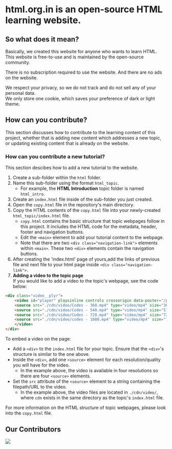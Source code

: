 # **html.org.in** is an open-source HTML learning website.
## So what does it mean?
Basically, we created this website for anyone who wants to learn HTML. This website is free-to-use and is maintained by the open-source community.

There is no subscription required to use the website.
And there are no ads on the website.

We respect your privacy, so we do not track and do not sell any of your personal data.  
We only store one cookie, which saves your preference of dark or light theme.

## How can you contribute?
This section discusses how to contribute to the learning content of this project, whether that is adding new content which addresses a new topic, or updating existing content that is already on the website.

### How can you contribute a new tutorial?
This section descibes how to add a new tutorial to the website.

1. Create a sub-folder within the `html` folder.
2. Name this sub-folder using the format `html_topic`.
    - For example, the **HTML Introduction** topic folder is named `html_intro`.
3. Create an `index.html` file inside of the sub-folder you just created.
4. Open the `copy.html` file in the repository's main directory.
5. Copy the HTML contents of the `copy.html` file into your newly-created `html_topic/index.html` file.
    - `copy.html` contains the basic structure that topic webpages follow in this project. It includes the HTML code for the metadata, header, footer and navigation buttons.
    - Edit the `<main>` element to add your tutorial content to the webpage.
    - Note that there are two `<div class="navigation-link">` elements within `<main>`. These two `<div>` elements contain the navigation buttons.
6. After creating the 'index.html' page of yours,add the links of previous file and next file to your html page inside `<div class="navigation-link">`.
7. 
   **Adding a video to the topic page**  
If you would like to add a video to the topic's webpage, see the code below:

```html
<div class="video__plyr">
    <video id="player" playsinline controls crossorigin data-poster="/path/to/poster.jpg">
    <source src="./cdn/video/Codes - 360.mp4" type="video/mp4" size="360" />
    <source src="./cdn/video/Codes - 540.mp4" type="video/mp4" size="576" />
    <source src="./cdn/video/Codes - 720.mp4" type="video/mp4" size="720" />
    <source src="./cdn/video/codes - 1080.mp4" type="video/mp4" size="1080" />
    </video>
</div>
```

To embed a video on the page:
- Add a `<div>` to the `index.html` file for your topic. Ensure that the `<div>`'s structure is similar to the one above.
- Inside the `<div>`, add one `<source>` element for each resolution/quality you will have for the video.
    - In the example above, the video is available in four resolutions so there are four `<source>` elements.
- Set the `src` attribute of the `<source>` element to a string containing the filepath/URL to the video.
    - In the example above, the video files are located in `./cdn/video/`, where `cdn` exists in the same directory as the topic's `index.html` file.

For more information on the HTML structure of topic webpages, please look into the `copy.html` file.

## Our Contributors

<a href="https://github.com/Diptenusarkar/html.org.in">
  <img src="https://contrib.rocks/image?repo=Diptenusarkar/html.org.in" />
</a>

